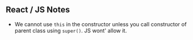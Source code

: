 ## React / JS Notes

- We cannot use `this` in the constructor unless you call constructor of parent class using `super()`. JS wont' allow it.
<!--stackedit_data:
eyJoaXN0b3J5IjpbOTQ0MDAzNjI3LDExNDk2MDU5MTUsOTQ0MD
AzNjI3XX0=
-->